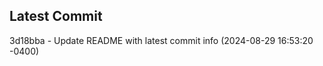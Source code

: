 
## Latest Commit
3d18bba - Update README with latest commit info (2024-08-29 16:53:20 -0400) <Yunxi-Zhou>
